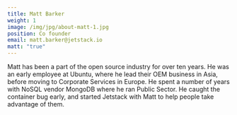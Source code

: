 ```yaml
---
title: Matt Barker
weight: 1
image: /img/jpg/about-matt-1.jpg
position: Co founder
email: matt.barker@jetstack.io
matt: "true"
---
```


Matt has been a part of the open source industry for over ten years. He was an early employee at Ubuntu, where he lead their OEM business in Asia, before moving to Corporate Services in Europe. He spent a number of years with NoSQL vendor MongoDB where he ran Public Sector. He caught the container bug early, and started Jetstack with Matt to help people take advantage of them.
